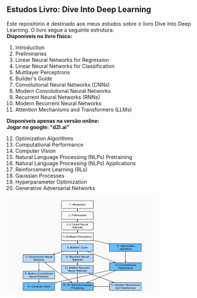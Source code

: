 ## Estudos Livro: Dive Into Deep Learning

<div align="justify">
Este repositório é destinado aos meus estudos sobre o livro Dive Into Deep Learning. O livro segue a seguinte estrutura:
</div>

<div align="justify">
<b>
Disponíveis no livro físico:
</b>
</div>

1.  Introduction
2. Preliminaries
3. Linear Neural Networks for Regression
4. Linear Neural Networks for Classification
5. Multilayer Perceptrons
6. Builder's Guide
7. Convolutional Neural Networks (CNNs)
8. Modern Convolutional Neural Networks
9. Recurrent Neural Networks (RNNs)
10. Modern Recurrent Neural Networks
11. Attention Mechanisms and Transformers (LLMs)


<div align="justify">
<b>
Disponíveis apenas na versão online:
<br>
Jogar no google: "d2l.ai"
</b>
</br>
</div>

12. Optimization Algorithms
13. Computational Performance
14. Computer Vision
15. Natural Language Processing (NLPs) Pretraining
16. Natural Language Processing (NLPs) Applications
17. Reinforcement Learning (RLs)
18. Gaussian Processes
19. Hyperparameter Optimization
20. Generative Adversarial Networks


<img src="images/book_structure.png" alt="Fig.1 - Estrutura do Livro" width="400">



